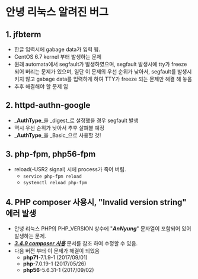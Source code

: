 # 안녕 리눅스 알려진 버그

## 1. jfbterm

* 한글 입력시에 gabage data가 입력 됨.
* CentOS 6.7 kernel 부터 발생하는 문제
* 원래 automata에서 segfault가 발생하였으며, segfault 발생시에 tty가 freeze 되어 버리는 문제가 있으며, 일단 이 문제의 우선 순위가 낮아서, segfault를 발생시키지 않고 gabage data를 입력하게 하여 TTY가 freeze 되는 문제만 해결 해 놓음
* 추후 해결해야 할 문제 임

## 2. httpd-authn-google

* _**AuthType**_을 _digest_로 설정했을 경우 segfault 발생
* 역시 우선 순위가 낮아서 추후 살펴볼 예정
* _**AuthType**_을 _Basic_으로 사용할 것!

## 3. php-fpm, php56-fpm

* reload\(-USR2 signal\) 시에 process가 죽어 버림.
  * `service php-fpm reload`
  * `systemctl reload php-fpm`

## 4. PHP composer 사용시, "Invalid version string" 에러 발생

* 안녕 리눅스 PHP의 PHP\_VERSION 상수에 "_**AnNyung**_" 문자열이 포함되어 있어 발생하는 문제.
* [_**3.4.9 composer 사용**_](chapter3/chapter3-4-php.md) 문서를 참조 하여 수정할 수 있음.
* 다음 버전 부터 이 문제가 해결이 되었음
  * **php71**-7.1.9-1 \(2017/09/01\)
  * **php**-7.0.19-1 \(2017/05/26\)
  * **php56**-5.6.31-1 \(2017/09/02\)

